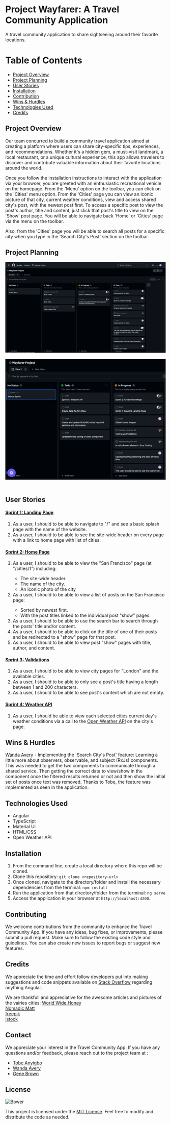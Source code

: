 # Project Wayfarer:  A Travel Community Application

A travel community application to share sightseeing around their favorite locations.

  # Table of Contents
- [Project Overview](#project-overview)
- [Project Planning](#project-planning)
- [User Stories](#user-stories)
- [Installation](#installation)
- [Contribution](#contributing)
- [Wins & Hurdles](#wins--hurdles)
- [Technologies Used](#technologies-used)
- [Credits](#credits)

## Project Overview
Our team concurred to build a community travel application aimed at creating a platform where users can share city-specific tips, experiences, and recommendations. Whether it's a hidden gem, a must-visit landmark, a local restaurant, or a unique cultural experience, this app allows travelers to discover and contribute valuable information about their favorite locations around the world.

Once you follow the installation instructions to interact with the application via your browser, you are greeted with an enthusiastic recreational vehicle on the homepage.  From the 'Menu' option on the toolbar, you can click on the 'Cities' menu option.  From the 'Cities' page you can view an iconic picture of that city, current weather conditions, view and access shared city's post, with the newest post first.  To access a specific post to view the post's author, title and content, just click that post's title to view on the 'Show' post page.  You will be able to navigate back 'Home' or 'Cities' page via the menu on the toolbar.

Also, from the 'Cities' page you will be able to search all posts for a specific city when you type in the 'Search City's Post' section on the toolbar.

## Project Planning
![Kanban Board 1](./images/ProjectProgress.png)<br><br> 
![Kanban Board 2](./images/Kanboard-InProgress.png)<br><br> 

## User Stories 
#### <ins>Sprint 1: Landing Page</ins>
<ol>
  <li>As a user, I should to be able to navigate to "/" and see a basic splash page with the name of the website.</li>
  <li>As a user, I should to be able to see the site-wide header on every page with a link to home page with list of cities.</li>
</ol>

#### <ins>Sprint 2: Home Page</ins>
<ol>
  <li>As a user, I should to be able to view the "San Francisco" page (at "/cities/1") including:</li>
    <ul>
      <li>The site-wide header.</li>
      <li>The name of the city.</li>
      <li>An iconic photo of the city</li>
    </ul>
  <li>As a user, I should to be able to view a list of posts on the San Francisco page:</li>
    <ul>
      <li>Sorted by newest first.</li>
      <li>With the post titles linked to the individual post "show" pages.</li>
    </ul>
  <li>As a user, I should to be able to use the search bar to search through the posts' title and/or content.</li>
  <li>As a user, I should to be able to click on the title of one of their posts and be redirected to a "show" page for that post.</li>
  <li>As a user, I should to be able to view post "show" pages with title, author, and content.</li>
</ol>

#### <ins>Sprint 3: Validations</ins>
<ol>
  <li>As a user, I should to be able to view city pages for "London" and the available cities.</li>
  <li>As a user, I should to be able to only see a post's title having a length between 1 and 200 characters.</li>
  <li>As a user, I should to be able to see post's content which are not empty.</li>
</ol>

#### <ins>Sprint 4: Weather API</ins>
  1. As a user, I should be able to view each selected cities current day's weather conditions via a call to the [Open Weather API](https://openweathermap.org/current) on the city's page.
  
## Wins & Hurdles
<ins>Wanda Avery</ins> - Implementing the 'Search City's Post' feature:  Learning a little more about observers, observable, and subject (RxJs) components. This was needed to get the two components to communicate through a shared service.  Then getting the correct data to view/show in the component once the filtered results returned or not and then show the initial set of posts once text was removed.  Thanks to Tobe, the feature was implemented as seen in the application.

## Technologies Used
- Angular
- TypeScript
- Material UI
- HTML/CSS
- Open Weather API

## Installation
1. From the command line, create a local directory where this repo will be cloned.
1. Clone this repository: `git clone <repository-url>`
1. Once cloned, navigate to the directory/folder and install the necessary dependencies from the terminal: `npm install`
1. Run the application from that directory/folder from the terminal: `ng serve`
1. Access the application in your browser at `http://localhost:4200`.

## Contributing
We welcome contributions from the community to enhance the Travel Community App. If you have any ideas, bug fixes, or improvements, please submit a pull request. Make sure to follow the existing code style and guidelines. You can also create new issues to report bugs or suggest new features.

## Credits 
We appreciate the time and effort follow developers put into making suggestions and code snippets available on [Stack Overflow](https://stackoverflow.com/) regarding anything Angular.

We are thankfull and appreciative for the awesome articles and pictures of the vairies cities:
[World Wide Honey](https://worldwidehoneymoon.com/seattle-3-day-itinerary-weekend-trip-to-seattle/)<br>
[Nomadic Matt](https://www.nomadicmatt.com/travel-guides/united-states-travel-guide/seattle/)<br>
[freepik](https://www.freepik.com/free-photo/montreal-river-sunset-with-city-lights-urban-buildings_29452819.htm#query=seattle%20city&position=4&from_view=keyword&track=ais)<br>
[istock](https://www.istockphoto.com/photo/union-jacks-on-oxford-street-for-the-queens-platinum-jubilee-gm1399934799-453662293?utm_source=unsplash&utm_medium=affiliate&utm_campaign=srp_photos_top&utm_content=https%3A%2F%2Funsplash.com%2Fs%2Fphotos%2Flondon&utm_term=london%3A%3A%3A)<br>

## Contact
We appreciate your interest in the Travel Community App.  If you have any questions and/or feedback, please reach out to the project team at :
- [Tobe Anyigbo](https://www.linkedin.com/in/tobe-anyigbo-a29b5173)
- [Wanda Avery](https://www.linkedin.com/in/wanda-simien-avery-48588a1bb)
- [Gene Brown]()

## License
![Bower](https://img.shields.io/bower/l/MI)

This project is licensed under the [MIT License](LICENSE). Feel free to modify and distribute the code as needed.